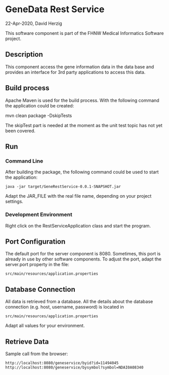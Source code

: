 # GeneData Rest Service
22-Apr-2020, David Herzig

This software component is part of the FHNW Medical Informatics Software project.

## Description
This component access the gene information data in the data base and
provides an interface for 3rd party applications to access this data.

## Build process
Apache Maven is used for the build process. With the following
command the application could be created:

mvn clean package -DskipTests

The skipTest part is needed at the moment as the unit test topic
has not yet been covered.

## Run
### Command Line
After building the package, the following command could be used
to start the application:

    java -jar target/GeneRestService-0.0.1-SNAPSHOT.jar

Adapt the JAR_FILE with the real file name, depending on your project
settings.

### Development Environment
Right click on the RestServiceApplication class and start the program.

## Port Configuration
The default port for the server component is 8080. Sometimes, this port
is already in use by other software components. To adjust the port,
adapt the server.port property in the file:

    src/main/resources/application.properties

## Database Connection
All data is retrieved from a database. All the details about the database connection
(e.g. host, username, password) is located in

    src/main/resources/application.properties

Adapt all values for your environment.

## Retrieve Data
Sample call from the browser:

    http://localhost:8080/geneservice/byid?id=11494045
    http://localhost:8080/geneservice/bysymbol?symbol=NDAI0A08340

